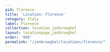 ```yaml
---
pid: florence
title: 'Location: Florence'
category: Italy
label: Florence
collection: location_janbrueghel
layout: locationpage_janbrueghel
order: '068'
permalink: "/janbrueghel/locations/florence/"
---
```

